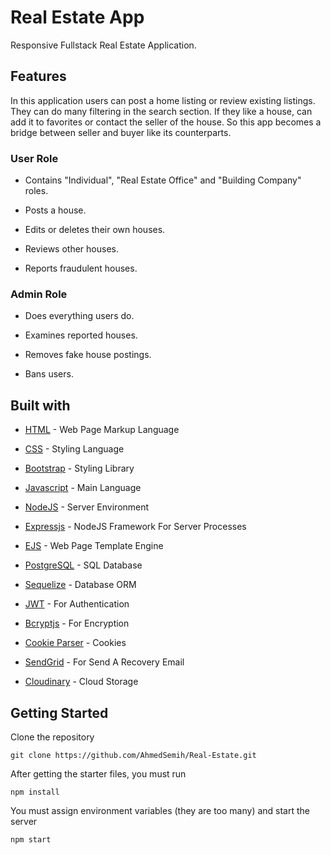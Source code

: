# Real Estate App

Responsive Fullstack Real Estate Application.

## Features

In this application users can post a home listing or review existing listings. They can do many filtering in the search section. If they like a house, can add it to favorites or contact the seller of the house. So this app becomes a bridge between seller and buyer like its counterparts.

### User Role

- Contains "Individual", "Real Estate Office" and "Building Company" roles.

- Posts a house.

- Edits or deletes their own houses.

- Reviews other houses.

- Reports fraudulent houses.

### Admin Role

- Does everything users do.

- Examines reported houses.

- Removes fake house postings.

- Bans users.

## Built with

- [HTML](https://html.spec.whatwg.org/multipage/) - Web Page Markup Language

- [CSS](https://www.w3.org/Style/CSS/) - Styling Language

- [Bootstrap](https://getbootstrap.com/) - Styling Library

- [Javascript](https://www.javascript.com/) - Main Language

- [NodeJS](https://nodejs.org/en/) - Server Environment

- [Expressjs](https://expressjs.com/) - NodeJS Framework For Server Processes

- [EJS](https://ejs.co/) - Web Page Template Engine

- [PostgreSQL](https://www.postgresql.org/) - SQL Database

- [Sequelize](https://sequelize.org/) - Database ORM

- [JWT](https://jwt.io/) - For Authentication

- [Bcryptjs](https://www.npmjs.com/package/bcryptjs) - For Encryption

- [Cookie Parser](https://www.npmjs.com/package/cookie-parser) - Cookies

- [SendGrid](https://sendgrid.com/solutions/email-api/) - For Send A Recovery Email

- [Cloudinary](https://cloudinary.com/) - Cloud Storage

## Getting Started

Clone the repository

```
git clone https://github.com/AhmedSemih/Real-Estate.git
```

After getting the starter files, you must run

```
npm install
```

You must assign environment variables (they are too many) and start the server

```
npm start
```
